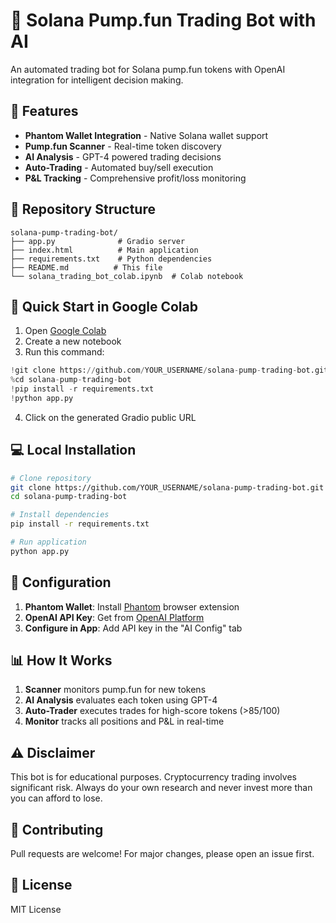 # 🚀 Solana Pump.fun Trading Bot with AI

An automated trading bot for Solana pump.fun tokens with OpenAI integration for intelligent decision making.

## 🌟 Features

- **Phantom Wallet Integration** - Native Solana wallet support
- **Pump.fun Scanner** - Real-time token discovery
- **AI Analysis** - GPT-4 powered trading decisions
- **Auto-Trading** - Automated buy/sell execution
- **P&L Tracking** - Comprehensive profit/loss monitoring

## 📁 Repository Structure

```
solana-pump-trading-bot/
├── app.py              # Gradio server
├── index.html          # Main application
├── requirements.txt    # Python dependencies
├── README.md          # This file
└── solana_trading_bot_colab.ipynb  # Colab notebook
```

## 🚀 Quick Start in Google Colab

1. Open [Google Colab](https://colab.research.google.com/)
2. Create a new notebook
3. Run this command:

```python
!git clone https://github.com/YOUR_USERNAME/solana-pump-trading-bot.git
%cd solana-pump-trading-bot
!pip install -r requirements.txt
!python app.py
```

4. Click on the generated Gradio public URL

## 💻 Local Installation

```bash
# Clone repository
git clone https://github.com/YOUR_USERNAME/solana-pump-trading-bot.git
cd solana-pump-trading-bot

# Install dependencies
pip install -r requirements.txt

# Run application
python app.py
```

## 🔧 Configuration

1. **Phantom Wallet**: Install [Phantom](https://phantom.app/) browser extension
2. **OpenAI API Key**: Get from [OpenAI Platform](https://platform.openai.com/api-keys)
3. **Configure in App**: Add API key in the "AI Config" tab

## 📊 How It Works

1. **Scanner** monitors pump.fun for new tokens
2. **AI Analysis** evaluates each token using GPT-4
3. **Auto-Trader** executes trades for high-score tokens (>85/100)
4. **Monitor** tracks all positions and P&L in real-time

## ⚠️ Disclaimer

This bot is for educational purposes. Cryptocurrency trading involves significant risk. Always do your own research and never invest more than you can afford to lose.

## 🤝 Contributing

Pull requests are welcome! For major changes, please open an issue first.

## 📜 License

MIT License